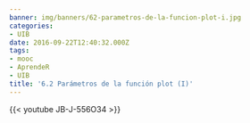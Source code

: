 ```yaml
---
banner: img/banners/62-parametros-de-la-funcion-plot-i.jpg
categories:
- UIB
date: 2016-09-22T12:40:32.000Z
tags:
- mooc
- AprendeR
- UIB
title: '6.2 Parámetros de la función plot (I)'
---
```




{{< youtube JB-J-556O34 >}}
